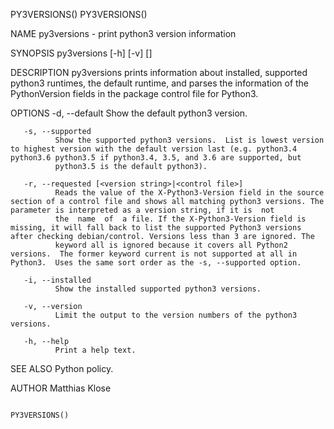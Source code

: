 PY3VERSIONS()                                                                                                                                                                                   PY3VERSIONS()

NAME
       py3versions - print python3 version information

SYNOPSIS
       py3versions [-h] [-v] [<options>]

DESCRIPTION
       py3versions prints information about installed, supported python3 runtimes, the default runtime, and parses the information of the PythonVersion fields in the package control file for Python3.

OPTIONS
       -d, --default
              Show the default python3 version.

       -s, --supported
              Show the supported python3 versions.  List is lowest version to highest version with the default version last (e.g. python3.4 python3.6 python3.5 if python3.4, 3.5, and 3.6 are supported, but
              python3.5 is the default python3).

       -r, --requested [<version string>|<control file>]
              Reads the value of the X-Python3-Version field in the source section of a control file and shows all matching python3 versions. The parameter is interpreted as a version string, if it is  not
              the  name  of  a file. If the X-Python3-Version field is missing, it will fall back to list the supported Python3 versions after checking debian/control. Versions less than 3 are ignored. The
              keyword all is ignored because it covers all Python2 versions.  The former keyword current is not supported at all in Python3.  Uses the same sort order as the -s, --supported option.

       -i, --installed
              Show the installed supported python3 versions.

       -v, --version
              Limit the output to the version numbers of the python3 versions.

       -h, --help
              Print a help text.

SEE ALSO
       Python policy.

AUTHOR
       Matthias Klose

                                                                                                                                                                                                PY3VERSIONS()
